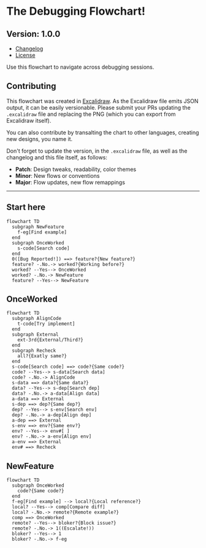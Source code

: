 # The Debugging Flowchart!

## Version: 1.0.0

- [Changelog](./CHANGELOG.md)
- [License](./LICENSE)

Use this flowchart to navigate across debugging sessions.

## Contributing

This flowchart was created in [Excalidraw](https://excalidraw.com/). As the Excalidraw file emits JSON output, it can be easily versionable. Please submit your PRs updating the `.excalidraw` file and replacing the PNG (which you can export from Excalidraw itself).

You can also contribute by transalting the chart to other languages, creating new designs, you name it.

Don't forget to update the version, in the `.excalidraw` file, as well as the changelog and this file itself, as follows:

- **Patch**: Design tweaks, readability, color themes
- **Minor**: New flows or conventions
- **Major**: Flow updates, new flow remappings

---

Start here
---

```mermaid
flowchart TD
  subgraph NewFeature
    f-eg[Find example]
  end
  subgraph OnceWorked
    s-code[Search code]
  end
  0([Bug Reported!]) ==> feature?{New feature?}
  feature? -.No.-> worked?{Working before?}
  worked? --Yes--> OnceWorked
  worked? -.No.-> NewFeature
  feature? --Yes--> NewFeature
```

OnceWorked
---

```mermaid
flowchart TD
  subgraph AlignCode
    t-code[Try implement]
  end
  subgraph External
    ext-3rd{External/Third?}
  end
  subgraph Recheck
    all?{Exatly same?}
  end
  s-code[Search code] ==> code?{Same code?}
  code? --Yes--> s-data[Search data]
  code? -.No.-> AlignCode
  s-data ==> data?{Same data?}
  data? --Yes--> s-dep[Search dep]
  data? -.No.-> a-data[Align data]
  a-data ==> External
  s-dep ==> dep?{Same dep?}
  dep? --Yes--> s-env[Search env]
  dep? -.No.-> a-dep[Align dep]
  a-dep ==> External
  s-env ==> env?{Same env?}
  env? --Yes--> env#[ ]
  env? -.No.-> a-env[Align env]
  a-env ==> External
  env# ==> Recheck
```


NewFeature
---

```mermaid
flowchart TD
  subgraph OnceWorked
    code?{Same code?}
  end
  f-eg[Find example] --> local?{Local reference?}
  local? --Yes--> comp[Compare diff]
  local? -.No.-> remote?{Remote example?}
  comp ==> OnceWorked
  remote? --Yes--> bloker?{Block issue?}
  remote? -.No.-> 1((Escalate!))
  bloker? --Yes--> 1
  bloker? -.No.-> f-eg
```
